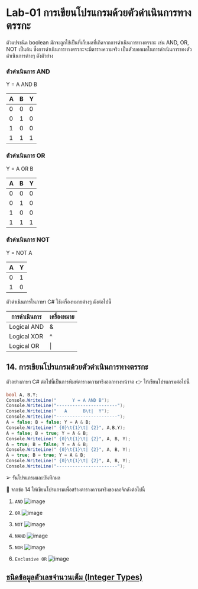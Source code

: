 # Lab-01 การเขียนโปรแกรมด้วยตัวดำเนินการทางตรรกะ

ตัวแปรชนิด boolean มักจะถูกใช้เป็นที่เก็บผลที่เกิดจากการดำเนินการทางตรรกะ เช่น AND, OR, NOT เป็นต้น ซึ่งการดำเนินการทางตรรกะจะมีตารางความจริง เป็นตัวบอกผลในการดำเนินการของตัวดำเนินการต่างๆ ดังตัวย่าง

### ตัวดำเนินการ AND

Y = A AND B

| A | B | Y |
|---|---|---|
| 0 | 0 | 0 |
| 0 | 1 | 0 |
| 1 | 0 | 0 |
| 1 | 1 | 1 |

### ตัวดำเนินการ OR

Y = A OR B

| A | B | Y |
|---|---|---|
| 0 | 0 | 0 |
| 0 | 1 | 0 |
| 1 | 0 | 0 |
| 1 | 1 | 1 |

### ตัวดำเนินการ NOT

Y = NOT A

| A | Y |
|--|--|
| 0 | 1 |
| 1 | 0 |

ตัวดำเนินการในภาษา C#
ใช้เครื่องหมายต่างๆ ดังต่อไปนี้

| การดำเนินการ | เครื่องหมาย |
|------------|-----------|
| Logical AND | & |
| Logical XOR | ^ |
| Logical OR | \| |

## 14. การเขียนโปรแกรมด้วยตัวดำเนินการทางตรรกะ

ตัวอย่างภาษา C# ต่อไปนี้เป็นการพิมพ์ตารางความจริงออกทางหน้าจอ
👉 ให้เขียนโปรแกรมต่อไปนี้

```csharp
bool A, B,Y;
Console.WriteLine("      Y = A AND B");
Console.WriteLine("-----------------------");
Console.WriteLine("   A      B\t|  Y");
Console.WriteLine("-----------------------");
A = false; B = false; Y = A & B;
Console.WriteLine(" {0}\t{1}\t| {2}", A,B,Y);
A = false; B = true; Y = A & B;
Console.WriteLine(" {0}\t{1}\t| {2}", A, B, Y);
A = true; B = false; Y = A & B;
Console.WriteLine(" {0}\t{1}\t| {2}", A, B, Y);
A = true; B = true; Y = A & B;
Console.WriteLine(" {0}\t{1}\t| {2}", A, B, Y);
Console.WriteLine("-----------------------");
```

➢ รันโปรแกรมและบันทึกผล

 
👷 จากข้อ 14 ให้เขียนโปรแกรมเพื่อสร้างตารางความจริงของลอจิกดังต่อไปนี้

1. `AND`
![image](https://github.com/SuphawadiP/03376836-OOP-2566-Lab-01/assets/144196049/c8fc2dcb-8146-41e4-8890-6453c0d0ded1)

2. `OR`
![image](https://github.com/SuphawadiP/03376836-OOP-2566-Lab-01/assets/144196049/e653448b-55b4-40e8-a2ca-4864cfd711fc)

3. `NOT`
![image](https://github.com/SuphawadiP/03376836-OOP-2566-Lab-01/assets/144196049/80ae84a7-daca-49a8-877c-7d5414f4f057)

4. `NAND`
![image](https://github.com/SuphawadiP/03376836-OOP-2566-Lab-01/assets/144196049/5edb787c-8065-480b-8049-68b1eba3f1fa)

5. `NOR`
![image](https://github.com/SuphawadiP/03376836-OOP-2566-Lab-01/assets/144196049/1938baf9-022e-45ac-a094-ee3acd7e5bd1)

6. `Exclusive OR`
![image](https://github.com/SuphawadiP/03376836-OOP-2566-Lab-01/assets/144196049/e812f1fd-25e2-47d9-b75f-094832c5faaf)


## [ชนิดข้อมูลตัวเลขจำนวนเต็ม (Integer Types)](./Lab-01-part-15.md)
